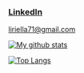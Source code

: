 
### [LinkedIn](https://www.linkedin.com/in/liri-lichow/)
[liriella71@gmail.com](mailtoliriella71@gmail.com)

[![My github stats](https://github-readme-stats.vercel.app/api?username=liri9&show_icons=true&theme=merko)](https://github.com/liri9/github-readme-stats)

 [![Top Langs](https://github-readme-stats.vercel.app/api/top-langs/?username=liri9&theme=merko)](https://github.com/liri9/github-readme-stats)

